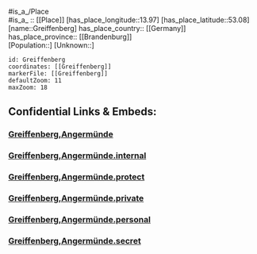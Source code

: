 ﻿---
location: [53.08,13.97] 
mapzoom: [7,12] 
mapmarker: city 
type: City
tags:
- geo/City


SpocWebEntityId: 30564
isDeleted: false
confidential: public

---
#is_a_/Place  
#is_a_ :: [[Place]] 
[has_place_longitude::13.97] 
[has_place_latitude::53.08] 
[name::Greiffenberg] 
has_place_country:: [[Germany]]  
has_place_province:: [[Brandenburg]]  
[Population::] 
[Unknown::] 


```leaflet
id: Greiffenberg
coordinates: [[Greiffenberg]] 
markerFile: [[Greiffenberg]] 
defaultZoom: 11 
maxZoom: 18
```


## Confidential Links & Embeds: 

### [Greiffenberg,Angermünde](/_public/Earth/Continent/Europe/Europe~Central/Germany/Germany~East/Brandenburg/counties~Brandenburg/Uckermark/cities~Uckermark/Angermünde/Greiffenberg,Angermünde.md) 

### [Greiffenberg,Angermünde.internal](/_internal/Earth/Continent/Europe/Europe~Central/Germany/Germany~East/Brandenburg/counties~Brandenburg/Uckermark/cities~Uckermark/Angermünde/Greiffenberg,Angermünde.internal.md) 

### [Greiffenberg,Angermünde.protect](/_protect/Earth/Continent/Europe/Europe~Central/Germany/Germany~East/Brandenburg/counties~Brandenburg/Uckermark/cities~Uckermark/Angermünde/Greiffenberg,Angermünde.protect.md) 

### [Greiffenberg,Angermünde.private](/_private/Earth/Continent/Europe/Europe~Central/Germany/Germany~East/Brandenburg/counties~Brandenburg/Uckermark/cities~Uckermark/Angermünde/Greiffenberg,Angermünde.private.md) 

### [Greiffenberg,Angermünde.personal](/_personal/Earth/Continent/Europe/Europe~Central/Germany/Germany~East/Brandenburg/counties~Brandenburg/Uckermark/cities~Uckermark/Angermünde/Greiffenberg,Angermünde.personal.md) 

### [Greiffenberg,Angermünde.secret](/_secret/Earth/Continent/Europe/Europe~Central/Germany/Germany~East/Brandenburg/counties~Brandenburg/Uckermark/cities~Uckermark/Angermünde/Greiffenberg,Angermünde.secret.md) 

